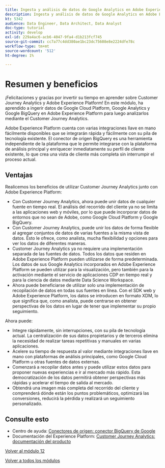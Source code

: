 ```yaml
---
title: Ingesta y análisis de datos de Google Analytics en Adobe Experience Platform con el conector de origen BigQuery - Resumen
description: Ingesta y análisis de datos de Google Analytics en Adobe Experience Platform con el conector de origen BigQuery - Resumen
kt: 5342
audience: Data Engineer, Data Architect, Data Analyst
doc-type: tutorial
activity: develop
exl-id: 229a4ac6-acb6-4047-9fa4-d1b213fcf745
source-git-commit: cc7a77c4dd380ae1bc23dc75608e8e2224dfe78c
workflow-type: tm+mt
source-wordcount: '512'
ht-degree: 1%

---
```


# Resumen y beneficios

¡Felicitaciones y gracias por invertir su tiempo en aprender sobre Customer Journey Analytics y Adobe Experience Platform!
En este módulo, ha aprendido a ingerir datos de Google Cloud Platform, Google Analytics y Google BigQuery en Adobe Experience Platform para luego analizarlos mediante el Customer Journey Analytics.

Adobe Experience Platform cuenta con varias integraciones llave en mano fácilmente disponibles que se integrarán rápida y fácilmente con su pila de tecnología existente. El conector de origen BigQuery es una herramienta independiente de la plataforma que le permite integrarse con la plataforma de análisis principal y enriquecer inmediatamente su perfil de cliente existente, lo que crea una vista de cliente más completa sin interrumpir el proceso actual.

## Ventajas

Realicemos los beneficios de utilizar Customer Journey Analytics junto con Adobe Experience Platform:

- Con Customer Journey Analytics, ahora puede unir datos de cualquier fuente en tiempo real. El análisis del recorrido del cliente ya no se limita a las aplicaciones web y móviles, por lo que puede incorporar datos de entornos que no sean de Adobe, como Google Cloud Platform y Google BigQuery.
- Con Customer Journey Analytics, puede unir los datos de forma flexible al agregar conjuntos de datos de varias fuentes a la misma vista de datos. Esto le ofrece, como analista, mucha flexibilidad y opciones para ver los datos de diferentes maneras.
- Customer Journey Analytics ya no requiere una implementación separada de las fuentes de datos. Todos los datos que residen en Adobe Experience Platform pueden utilizarse de forma predeterminada. Los datos de sus Google Analytics incorporados en Adobe Experience Platform se pueden utilizar para la visualización, pero también para la activación mediante el servicio de aplicaciones CDP en tiempo real y para la ciencia de datos mediante Data Science Workspace.
- Ahora puede beneficiarse de utilizar solo una implementación de recopilación de datos en todas sus fuentes en línea. Con el SDK web y Adobe Experience Platform, los datos se introducen en formato XDM, lo que significa que, como analista, puede centrarse en obtener perspectivas de los datos en lugar de tener que implementar su propio seguimiento.

Ahora puede:

- Integre rápidamente, sin interrupciones, con su pila de tecnología actual. La centralización de sus datos propietarios y de terceros elimina la necesidad de realizar tareas repetitivas y manuales en varias aplicaciones.
- Acelere su tiempo de respuesta al valor mediante integraciones llave en mano con plataformas de análisis principales, como Google Cloud Platform u otras fuentes de datos externas.
- Comenzará a recopilar datos antes y puede utilizar estos datos para proponer nuevas experiencias e ir al mercado más rápido. Esta democratización de los datos permitirá obtener perspectivas más rápidas y acelerar el tiempo de salida al mercado.
- Obtendrá una imagen más completa del recorrido del cliente y comprenderá dónde están los puntos problemáticos, optimizará las conversiones, reducirá la pérdida y realizará un seguimiento personalizado.

## Consulte esto

- Centro de ayuda: [Conectores de origen: conector BigQuery de Google](https://experienceleague.adobe.com/docs/experience-platform/sources/connectors/databases/bigquery.html)
- Documentación del Experience Platform: [Customer Journey Analytics: documentación del producto](https://docs.adobe.com/content/help/es-ES/experience-cloud/user-guides/home.translate.html)

[Volver al módulo 12](./customer-journey-analytics-bigquery-gcp.md)

[Volver a todos los módulos](./../../overview.md)
